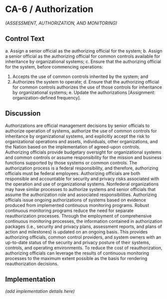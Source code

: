 # CA-6 / Authorization

_(ASSESSMENT, AUTHORIZATION, AND MONITORING)_

## Control Text


a. Assign a senior official as the authorizing official for the system;
b. Assign a senior official as the authorizing official for common controls available for inheritance by organizational systems;
c. Ensure that the authorizing official for the system, before commencing operations:

1. Accepts the use of common controls inherited by the system; and
2. Authorizes the system to operate;
d. Ensure that the authorizing official for common controls authorizes the use of those controls for inheritance by organizational systems;
e. Update the authorizations [Assignment: organization-defined frequency].

## Discussion

Authorizations are official management decisions by senior officials to authorize operation of systems, authorize the use of common controls for inheritance by organizational systems, and explicitly accept the risk to organizational operations and assets, individuals, other organizations, and the Nation based on the implementation of agreed-upon controls. Authorizing officials provide budgetary oversight for organizational systems and common controls or assume responsibility for the mission and business functions supported by those systems or common controls. The authorization process is a federal responsibility, and therefore, authorizing officials must be federal employees. Authorizing officials are both responsible and accountable for security and privacy risks associated with the operation and use of organizational systems. Nonfederal organizations may have similar processes to authorize systems and senior officials that assume the authorization role and associated responsibilities.
Authorizing officials issue ongoing authorizations of systems based on evidence produced from implemented continuous monitoring programs. Robust continuous monitoring programs reduce the need for separate reauthorization processes. Through the employment of comprehensive continuous monitoring processes, the information contained in authorization packages (i.e., security and privacy plans, assessment reports, and plans of action and milestones) is updated on an ongoing basis. This provides authorizing officials, common control providers, and system owners with an up-to-date status of the security and privacy posture of their systems, controls, and operating environments. To reduce the cost of reauthorization, authorizing officials can leverage the results of continuous monitoring processes to the maximum extent possible as the basis for rendering reauthorization decisions.

## Implementation

_(add implementation details here)_